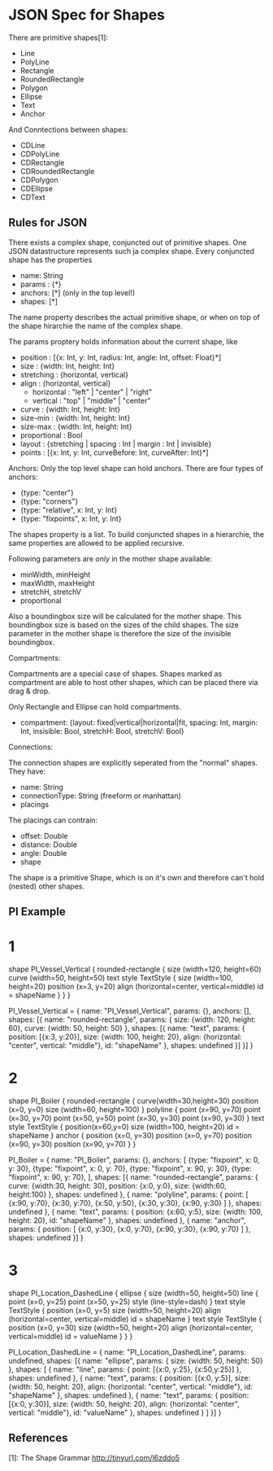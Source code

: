 JSON Spec for Shapes
====================

There are primitive shapes[1]:

* Line
* PolyLine
* Rectangle
* RoundedRectangle
* Polygon
* Ellipse
* Text
* Anchor

And Conntections between shapes:

* CDLine
* CDPolyLine
* CDRectangle
* CDRoundedRectangle
* CDPolygon
* CDEllipse
* CDText

Rules for JSON
--------------

There exists a complex shape, conjuncted out of primitive shapes.
One JSON datastructure represents such ja complex shape.
Every conjuncted shape has the properties

* name: String
* params : {*}
* anchors: [*]  (only in the top level!)
* shapes: [*]

The name property describes the actual primitive shape, or when on top
of the shape hirarchie the name of the complex shape.

The params proptery holds information about the current shape, like

* position : [{x: Int, y: Int, radius: Int, angle: Int, offset: Float}*]
* size : {width: Int, height: Int}
* stretching : {horizontal, vertical}
* align : {horizontal, vertical}
  * horizontal : "left" | "center" | "right"
  * vertical :  "top" | "middle" | "center"
* curve : {width: Int, height: Int}
* size-min : {width: Int, height: Int}
* size-max : {width: Int, height: Int}
* proportional : Bool
* layout : {stretching | spacing : Int | margin : Int | invisible}
* points : [{x: Int, y: Int, curveBefore: Int, curveAfter: Int}*]

Anchors:
Only the top level shape can hold anchors. There are four types of anchors:

* {type: "center"}
* {type: "corners"}
* {type: "relative", x: Int, y: Int}
* {type: "fixpoints", x: Int, y: Int}

The shapes property is a list. To build conjuncted shapes
in a hierarchie, the same properties are allowed to be applied
recursive.

Following parameters are *only* in the mother shape available:

* minWidth, minHeight
* maxWidth, maxHeight
* stretchH, stretchV
* proportional

Also a boundingbox size will be calculated for the mother shape.
This boundingbox size is based on the sizes of the child shapes.
The size parameter in the mother shape is therefore the size of
the invisible boundingbox.

Compartments:

Compartments are a special case of shapes. Shapes marked as compartment
are able to host other shapes, which can be placed there via drag & drop.

Only Rectangle and Ellipse can hold compartments.

* compartment: {layout: fixed|vertical|horizontal|fit, spacing: Int, margin: Int, insisible: Bool, stretchH: Bool, stretchV: Bool}

Connections:

The connection shapes are explicitly seperated from the "normal" shapes.
They have:

* name: String
* connectionType: String (freeform or manhattan)
* placings

The placings can contrain:

* offset: Double
* distance: Double
* angle: Double
* shape

The shape is a primitive Shape, which is on it's own and therefore can't
hold (nested) other shapes.

PI Example
----------

# 1

shape PI_Vessel_Vertical {
    rounded-rectangle {
        size (width=120, height=60)
        curve (width=50, height=50)
        text style TextStyle {
            size (width=100, height=20)
            position (x=3, y=20)
            align (horizontal=center, vertical=middle)
            id = shapeName 
        }
    }
}

PI_Vessel_Vertical = {
  name: "PI_Vessel_Vertical",
  params: {},
  anchors: [],
  shapes: [{
    name: "rounded-rectangle",
    params: {
      size: {width: 120, height: 60},
      curve: {width: 50, height: 50}
    },
    shapes: [{
      name: "text",
      params: {
        position: [{x:3, y:20}],
        size: {width: 100, height: 20},
        align: {horizontal: "center", vertical: "middle"},
        id: "shapeName"
      },
      shapes: undefined
    }]
  }]
}

# 2

shape PI_Boiler {
  rounded-rectangle {
    curve(width=30,height=30)
    position (x=0, y=0)
    size (width=60, height=100)
    }
    polyline {
        point (x=90, y=70)
        point (x=30, y=70)
        point (x=50, y=50)
        point (x=30, y=30)
        point (x=90, y=30)
    }
    text style TextStyle {
      position(x=60,y=0)
      size (width=100, height=20)
      id = shapeName
    }
    anchor {
        position (x=0, y=30)
        position (x=0, y=70)
        position (x=90, y=30)
        position (x=90, y=70)
    }
}

PI_Boiler = {
  name: "PI_Boiler",
  params: {},
  anchors: [
      {type: "fixpoint", x: 0, y: 30},
      {type: "fixpoint", x: 0, y: 70},
      {type: "fixpoint", x: 90, y: 30},
      {type: "fixpoint", x: 90, y: 70},
  ],
  shapes: [{
    name: "rounded-rectangle",
    params: {
      curve: {width:30, height: 30},
      position: {x:0, y:0},
      size: {width:60, height:100}
    },
    shapes: undefined
  },
  {
    name: "polyline",
    params: {
      point: [
        {x:90, y:70}, {x:30, y:70},
        {x:50, y:50}, {x:30, y:30}, 
        {x:90, y:30}
      ]
    },
    shapes: undefined
  },
  {
    name: "text",
    params: {
      position: {x:60, y:5},
      size: {width: 100, height: 20},
      id: "shapeName"
    },
    shapes: undefined
  },
  {
    name: "anchor",
    params: {
      position: [
        {x:0, y:30}, {x:0, y:70},
        {x:90, y:30}, {x:90, y:70}
      ]
    },
    shapes: undefined
  }]
}

# 3

shape PI_Location_DashedLine {
    ellipse {
        size (width=50, height=50)
        line {
            point (x=0, y=25)
            point (x=50, y=25)
            style (line-style=dash)
        }
        text style TextStyle {
            position (x=0, y=5)
            size (width=50, height=20)
            align (horizontal=center, vertical=middle)
            id = shapeName
        }
        text style TextStyle {
            position (x=0, y=30)
            size (width=50, height=20)
            align (horizontal=center, vertical=middle)
            id = valueName
        }
    }
}

PI_Location_DashedLine = {
  name: "PI_Location_DashedLine",
  params: undefined,
  shapes: [{
    name: "ellipse",
    params: {
      size: {width: 50, height: 50}
    },
    shapes: [
      {
        name: "line",
        params: {
          point: [{x:0, y:25}, {x:50,y:25}]
        },
        shapes: undefined
      },
      {
        name: "text",
        params: {
          position: [{x:0, y:5}],
          size: {width: 50, height: 20},
          align: {horizontal: "center", vertical: "middle"},
          id: "shapeName"
        },
        shapes: undefined
      },
      {
        name: "text",
        params: {
          position: [{x:0, y:30}],
          size: {width: 50, height: 20},
          align: {horizontal: "center", vertical: "middle"},
          id: "valueName"
        },
        shapes: undefined
      }
    ]
  }]
}


References
----------

[1]: The Shape Grammar http://tinyurl.com/l6zddo5

